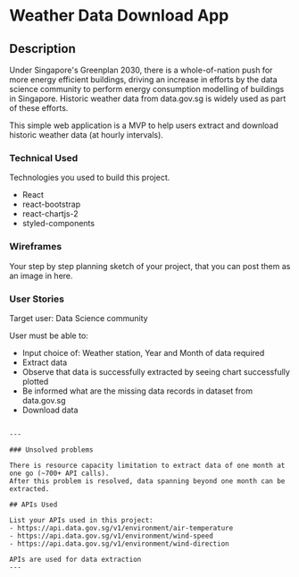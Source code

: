 # Weather Data Download App

## Description

Under Singapore's Greenplan 2030, there is a whole-of-nation push for more energy efficient buildings, driving an increase in efforts by the data science community to perform energy consumption modelling of buildings in Singapore. Historic weather data from data.gov.sg is widely used as part of these efforts. 

This simple web application is a MVP to help users extract and download historic weather data (at hourly intervals).

### Technical Used
Technologies you used to build this project. 
- React
- react-bootstrap
- react-chartjs-2
- styled-components

### Wireframes

Your step by step planning sketch of your project, that you can post them as an image in here.

### User Stories

Target user: Data Science community

User must be able to:
- Input choice of: Weather station, Year and Month of data required
- Extract data
- Observe that data is successfully extracted by seeing chart successfully plotted
- Be informed what are the missing data records in dataset from data.gov.sg 
- Download data

```

---

### Unsolved problems

There is resource capacity limitation to extract data of one month at one go (~700+ API calls).
After this problem is resolved, data spanning beyond one month can be extracted. 

## APIs Used

List your APIs used in this project:
- https://api.data.gov.sg/v1/environment/air-temperature
- https://api.data.gov.sg/v1/environment/wind-speed
- https://api.data.gov.sg/v1/environment/wind-direction

APIs are used for data extraction
---



